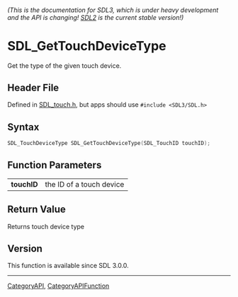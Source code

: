 ###### (This is the documentation for SDL3, which is under heavy development and the API is changing! [SDL2](https://wiki.libsdl.org/SDL2/) is the current stable version!)
# SDL_GetTouchDeviceType

Get the type of the given touch device.

## Header File

Defined in [SDL_touch.h](https://github.com/libsdl-org/SDL/blob/main/include/SDL3/SDL_touch.h), but apps should use `#include <SDL3/SDL.h>`

## Syntax

```c
SDL_TouchDeviceType SDL_GetTouchDeviceType(SDL_TouchID touchID);

```

## Function Parameters

|                 |                          |
| --------------- | ------------------------ |
| **touchID**     | the ID of a touch device |

## Return Value

Returns touch device type

## Version

This function is available since SDL 3.0.0.

----
[CategoryAPI](CategoryAPI), [CategoryAPIFunction](CategoryAPIFunction)

